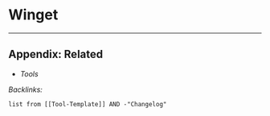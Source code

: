 # Winget

---

## Appendix: Related

* *Tools*

*Backlinks:*

````dataview
list from [[Tool-Template]] AND -"Changelog"
````
